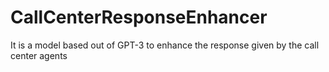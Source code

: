 # CallCenterResponseEnhancer

It is a model based out of GPT-3 to enhance the response given by the call center agents
